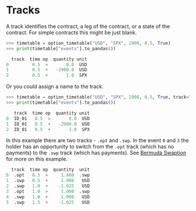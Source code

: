 # Tracks

A track identifies the contract, a leg of the contract, or a state of the contract. For simple contracts this might be just blank.

```python
>>> timetable = option_timetable("USD", "SPX", 2900, 0.5, True)
>>> print(timetable["events"].to_pandas())

  track  time op  quantity unit
0         0.5  >       0.0  USD
1         0.5  +   -2900.0  USD
2         0.5  +       1.0  SPX
```

Or you could assign a name to the track.

```python
>>> timetable = option_timetable("USD", "SPX", 2900, 0.5, True, track="ID_01")
>>> print(timetable["events"].to_pandas())

   track  time op  quantity unit
0  ID_01   0.5  >       0.0  USD
1  ID_01   0.5  +   -2900.0  USD
2  ID_01   0.5  +       1.0  SPX
```

In this example there are two tracks - `.opt` and `.swp`. In the event `0` and `3` the holder has an opportunity to switch from the `.opt`
track (which has no payments) to the `.swp` track (which has payments).
See [Bermuda Swaption](../examples/rate_swaption.md#qablet_contracts.rate.swaption.bermuda_swaption_timetable) for more on this example.

```python
  track  time op  quantity  unit
0  .opt   0.5  >     1.000  .swp
1  .swp   0.5  +     1.000   USD
2  .swp   1.0  +    -1.025   USD
3  .opt   1.0  >     1.000  .swp
4  .swp   1.0  +     1.000   USD
5  .swp   1.5  +    -1.025   USD
```


